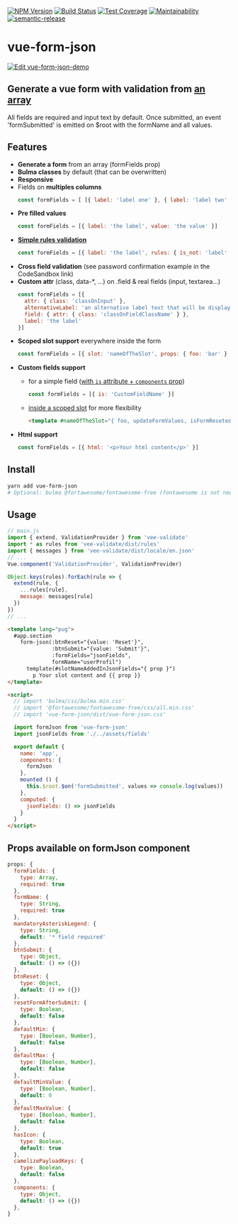 [![NPM Version](https://img.shields.io/npm/v/vue-form-json.svg)](https://www.npmjs.com/package/vue-form-json)
[![Build Status](https://travis-ci.com/14nrv/vue-form-json.svg?branch=dev)](https://travis-ci.com/14nrv/vue-form-json)
[![Test Coverage](https://api.codeclimate.com/v1/badges/af5a15db118dac6343ab/test_coverage)](https://codeclimate.com/github/14nrv/vue-form-json/test_coverage)
[![Maintainability](https://api.codeclimate.com/v1/badges/af5a15db118dac6343ab/maintainability)](https://codeclimate.com/github/14nrv/vue-form-json/maintainability)
[![semantic-release](https://img.shields.io/badge/%20%20%F0%9F%93%A6%F0%9F%9A%80-semantic--release-e10079.svg)](https://github.com/semantic-release/semantic-release)

# vue-form-json

[![Edit vue-form-json-demo](https://codesandbox.io/static/img/play-codesandbox.svg)](https://codesandbox.io/s/vue-form-json-demo-t97l5?file=/src/main.js)

## Generate a vue form with validation from [an array](https://github.com/14nrv/vue-form-json/blob/master/src/components/Form/fields.json)
All fields are required and input text by default.
Once submitted, an event 'formSubmitted' is emitted on $root with the formName and all values.

## Features
* **Generate a form** from an array (formFields prop)
* **Bulma classes** by default (that can be overwritten)
* **Responsive**
* Fields on **multiples columns**
  ```js
  const formFields = [ [{ label: 'label one' }, { label: 'label two' }] ]
  ```
* **Pre filled values**
  ```js
  const formFields = [{ label: 'the label', value: 'the value' }]
  ```
* [**Simple rules validation**](https://logaretm.github.io/vee-validate/guide/rules.html#rules)
  ```js
  const formFields = [{ label: 'the label', rules: { is_not: 'label' } }]
  ```
* **Cross field validation** (see password confirmation example in the CodeSandbox link)
* **Custom attr** (class, data-*, ...) on .field & real fields (input, textarea...)
  ```js
  const formFields = [{
    attr: { class: 'classOnInput' },
    alternativeLabel: 'an alternative label text that will be displayed',
    field: { attr: { class: 'classOnFieldClassName' } },
    label: 'the label'
  }]
  ```
* **Scoped slot support** everywhere inside the form
  ```js
  const formFields = [{ slot: 'nameOfTheSlot', props: { foo: 'bar' } }]
  ```
* **Custom fields support**
  * for a simple field ([with `is` attribute + `components` prop](https://codesandbox.io/s/vue-form-demo-pgpbd))
    ```js
    const formFields = [{ is: 'CustomFieldName' }]
    ```

  * [inside a scoped slot](https://codesandbox.io/s/vue-form-json-demo-dgk2n?file=/src/App.vue) for more flexibility
    ```html
    <template #nameOfTheSlot="{ foo, updateFormValues, isFormReseted }">
    ```
* **Html support**
  ```js
  const formFields = [{ html: '<p>Your html content</p>' }]
  ```

## Install
```sh
yarn add vue-form-json
# Optional: bulma @fortawesome/fontawesome-free (fontawesome is not needed if hasIcon prop is false)
```

## Usage
```js
// main.js
import { extend, ValidationProvider } from 'vee-validate'
import * as rules from 'vee-validate/dist/rules'
import { messages } from 'vee-validate/dist/locale/en.json'
// ...
Vue.component('ValidationProvider', ValidationProvider)

Object.keys(rules).forEach(rule => {
  extend(rule, {
    ...rules[rule],
    message: messages[rule]
  })
})
// ...
```

```html
<template lang="pug">
  #app.section
    form-json(:btnReset="{value: 'Reset'}",
              :btnSubmit="{value: 'Submit'}",
              :formFields="jsonFields",
              formName="userProfil")
      template(#slotNameAddedInJsonFields="{ prop }")
        p Your slot content and {{ prop }}
</template>

<script>
  // import 'bulma/css/bulma.min.css'
  // import '@fortawesome/fontawesome-free/css/all.min.css'
  // import 'vue-form-json/dist/vue-form-json.css'

  import formJson from 'vue-form-json'
  import jsonFields from './../assets/fields'

  export default {
    name: 'app',
    components: {
      formJson
    },
    mounted () {
      this.$root.$on('formSubmitted', values => console.log(values))
    },
    computed: {
      jsonFields: () => jsonFields
    }
  }
</script>
```

## Props available on formJson component
```js
props: {
  formFields: {
    type: Array,
    required: true
  },
  formName: {
    type: String,
    required: true
  },
  mandatoryAsteriskLegend: {
    type: String,
    default: '* field required'
  },
  btnSubmit: {
    type: Object,
    default: () => ({})
  },
  btnReset: {
    type: Object,
    default: () => ({})
  },
  resetFormAfterSubmit: {
    type: Boolean,
    default: false
  },
  defaultMin: {
    type: [Boolean, Number],
    default: false
  },
  defaultMax: {
    type: [Boolean, Number],
    default: false
  },
  defaultMinValue: {
    type: [Boolean, Number],
    default: 0
  },
  defaultMaxValue: {
    type: [Boolean, Number],
    default: false
  },
  hasIcon: {
    type: Boolean,
    default: true
  },
  camelizePayloadKeys: {
    type: Boolean,
    default: false
  },
  components: {
    type: Object,
    default: () => ({})
  },
}
```
